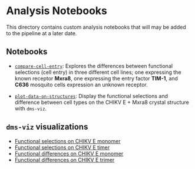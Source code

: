 # Analysis Notebooks

This directory contains custom analysis notebooks that will may be added to the pipeline at a later date.

## Notebooks

- [`compare-cell-entry`](/notebooks/compare-cell-entry.ipynb): Explores the differences between functional selections (cell entry) in three different cell lines; one expressing the known receptor **Mxra8**, one expressing the entry factor **TIM-1**, and **C636** mosquito cells expression an unknown receptor.

- [`plot-data-on-structures`](/notebooks/plot-data-on-structures.ipynb): Display the functional selections and difference between cell types on the CHIKV E + Mxra8 crystal structure with `dms-viz`.

## `dms-viz` visualizations

- [Functional selections on CHIKV E monomer]()
- [Functional selections on CHIKV E timer]()
- [Functional differences on CHIKV E monomer]()
- [Functional differences on CHIKV E trimer]()